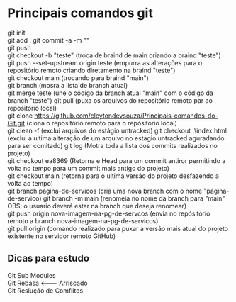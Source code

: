 # Principais comandos git  
git init  
git add .
git commit -a -m ""  
git push  
git checkout -b "teste" (troca de braind de main criando a braind "teste")  
git push --set-upstream origin teste (empurra as alterações para o repositório remoto criando diretamento na braind "teste")  
git checkout main (trocando para braind "main")  
git branch (mosra a lista de branch atual)  
git merge teste (une o código da branch atual "main" com o código da branch "teste")
git pull (puxa os arquivos do repositório remoto par ao repositório local)  
git clone https://github.com/cleytondevsouza/Principais-comandos-do-Git.git  (clona o repositório remoto para o repósitório local)  
git clean -f (exclui arquivos do estágio untracked)
git checkout .\index.html (exclui a ultima alteração de um arquivo no estagio untracked aguradando para ser comitado)
git log (Motra toda a lista dos commits realizados no projeto)  
git checkout ea8369 (Retorna e Head para um commit antiror permitindo a volta no tempo para um commit mais antigo do projeto)  
git checkout main (retorna para o ultima versão do projeto desfazendo a volta ao tempo)  
git branch página-de-servicos (cria uma nova branch com o nome "página-de-servico)
git branch -m main (renomeia no nome da branch para "main" OBS: o usuario deverá estar na branch que deseja renomear)  
git push origin nova-imagem-na-pg-de-servcos (envia no repósitório remoto a branch nova-imagem-na-pg-de-servicos)  
git pull origin (comando realizado para puxar a versão mais atual do projeto existente no servidor remoto GitHub) 
## Dicas para estudo  
Git Sub Modules  
Git Rebasa <--- Arriscado  
Git Reslução de Comflitos